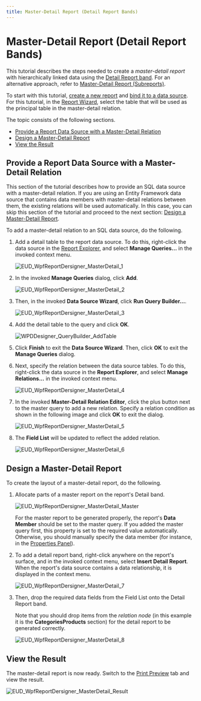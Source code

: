```yaml
---
title: Master-Detail Report (Detail Report Bands)
---
```

# Master-Detail Report (Detail Report Bands)
This tutorial describes the steps needed to create a _master-detail report_ with hierarchically linked data using the [Detail Report band](../../../../../interface-elements-for-desktop/articles/report-designer/report-designer-for-wpf/report-elements/report-bands.md). For an alternative approach, refer to [Master-Detail Report (Subreports)](../../../../../interface-elements-for-desktop/articles/report-designer/report-designer-for-wpf/report-types/master-detail-report-(subreports).md).

To start with this tutorial, [create a new report](../../../../../interface-elements-for-desktop/articles/report-designer/report-designer-for-wpf/creating-reports/basic-operations/create-a-new-report.md) and [bind it to a data source](../../../../../interface-elements-for-desktop/articles/report-designer/report-designer-for-wpf/creating-reports/providing-data/binding-a-report-to-data.md). For this tutorial, in the [Report Wizard](../../../../../interface-elements-for-desktop/articles/report-designer/report-designer-for-wpf/report-wizard.md), select the table that will be used as the principal table in the master-detail relation.

The topic consists of the following sections.
* [Provide a Report Data Source with a Master-Detail Relation](#masterdetail)
* [Design a Master-Detail Report](#designareport)
* [View the Result](#result)

<a name="masterdetail"/>

## Provide a Report Data Source with a Master-Detail Relation
This section of the tutorial describes how to provide an SQL data source with a master-detail relation. If you are using an Entity Framework data source that contains data members with master-detail relations between them, the existing relations will be used automatically. In this case, you can skip this section of the tutorial and proceed to the next section: [Design a Master-Detail Report](#designareport).

To add a master-detail relation to an SQL data source, do the following.
1. Add a detail table to the report data source. To do this, right-click the data source in the [Report Explorer](../../../../../interface-elements-for-desktop/articles/report-designer/report-designer-for-wpf/interface-elements/report-explorer.md), and select **Manage Queries...** in the invoked context menu.
	
	![EUD_WpfReportDersigner_MasterDetail_1](../../../../images/Img123522.png)
2. In the invoked **Manage Queries** dialog, click **Add**.
	
	![EUD_WpfReportDersigner_MasterDetail_2](../../../../images/Img123523.png)
3. Then, in the invoked  **Data Source Wizard**, click **Run Query Builder...**.
	
	![EUD_WpfReportDersigner_MasterDetail_3](../../../../images/Img123524.png)
4. Add the detail table to the query and click **OK**.
	
	![WPDDesigner_QueryBuilder_AddTable](../../../../images/Img122117.png)
5. Click **Finish** to exit the **Data Source Wizard**. Then, click **OK** to exit the **Manage Queries** dialog.
6. Next, specify the relation between the data source tables. To do this, right-click the data source in the **Report Explorer**, and select **Manage Relations...** in the invoked context menu.
	
	![EUD_WpfReportDersigner_MasterDetail_4](../../../../images/Img123525.png)
7. In the invoked **Master-Detail  Relation Editor**, click the plus button next to the master query to add a new relation. Specify a relation condition as shown in the following image and click **OK** to exit the dialog.
	 
	
	![EUD_WpfReportDersigner_MasterDetail_5](../../../../images/Img123526.png)
8. The **Field List** will be updated to reflect the added relation.
	
	![EUD_WpfReportDersigner_MasterDetail_6](../../../../images/Img123527.png)

<a name="designareport"/>

## Design a Master-Detail Report
To create the layout of a master-detail report, do the following.
1. Allocate parts of a master report on the report's Detail band.
	
	![EUD_WpfReportDersigner_MasterDetail_Master](../../../../images/Img123528.png)
	­
	
	For the master report to be generated properly, the report's **Data Member** should be set to the master query. If you added the master query first, this property is set to the required value automatically. Otherwise, you should manually specify the data member (for instance, in the [Properties Panel](../../../../../interface-elements-for-desktop/articles/report-designer/report-designer-for-wpf/interface-elements/properties-panel.md)).
2. To add a detail report band, right-click anywhere on the report's surface, and in the invoked context menu, select **Insert Detail Report**. When the report's data source contains a data relationship, it is displayed in the context menu.
	
	![EUD_WpfReportDersigner_MasterDetail_7](../../../../images/Img123529.png)
3. Then, drop the required data fields from the Field List onto the Detail Report band.
	
	Note that you should drop items from the _relation node_ (in this example it is the **CategoriesProducts** section) for the detail report to be generated correctly.
	
	![EUD_WpfReportDersigner_MasterDetail_8](../../../../images/Img123531.png)

<a name="result"/>

## View the Result
The master-detail report is now ready. Switch to the [Print Preview](../../../../../interface-elements-for-desktop/articles/report-designer/report-designer-for-wpf/document-preview.md) tab and view the result.

![EUD_WpfReportDersigner_MasterDetail_Result](../../../../images/Img123532.png)